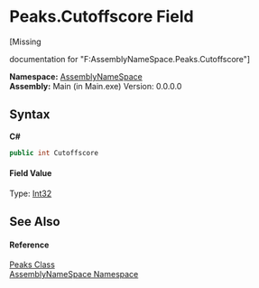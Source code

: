 # Peaks.Cutoffscore Field
 

\[Missing <summary> documentation for "F:AssemblyNameSpace.Peaks.Cutoffscore"\]

**Namespace:**&nbsp;<a href="6bcc80ef-5cfd-db5f-1eb2-7297d1c16397">AssemblyNameSpace</a><br />**Assembly:**&nbsp;Main (in Main.exe) Version: 0.0.0.0

## Syntax

**C#**<br />
``` C#
public int Cutoffscore
```


#### Field Value
Type: <a href="http://msdn2.microsoft.com/en-us/library/td2s409d" target="_blank">Int32</a>

## See Also


#### Reference
<a href="5805b30f-4551-e768-a21d-d3e82922a626">Peaks Class</a><br /><a href="6bcc80ef-5cfd-db5f-1eb2-7297d1c16397">AssemblyNameSpace Namespace</a><br />